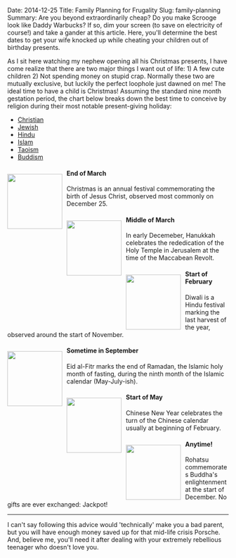 Date: 2014-12-25
Title: Family Planning for Frugality
Slug: family-planning
Summary: Are you beyond extraordinarily cheap? Do you make Scrooge look like Daddy Warbucks? If so, dim your screen (to save on electricity of course!) and take a gander at this article.  Here, you'll determine the best dates to get your wife knocked up while cheating your children out of birthday presents. 

As I sit here watching my nephew opening all his Christmas presents, I have come realize that there are two 
major things I want out of life: 1) A few cute children 2) Not spending money on stupid crap. Normally these two are 
mutually exclusive, but luckily the perfect loophole just dawned on me! The ideal time to have a child is Christmas! 
Assuming the standard nine month gestation period, the chart below breaks down the best time to conceive by religion 
during their most notable present-giving holiday: 

<div class="row"><div class="col-md-7 col-md-offset-3">

<ul class="nav nav-pills" role="tablist" id="myTab">
<li role="presentation" class="active">
<a href="#christian" aria-controls="home" role="tab" data-toggle="tab">Christian</a>
</li>
<li role="presentation">
<a href="#jewish" aria-controls="settings" role="tab" data-toggle="tab">Jewish</a>
</li>
<li role="presentation">
<a href="#hindu" aria-controls="settings" role="tab" data-toggle="tab">Hindu</a>
</li>
<li role="presentation">
<a href="#islam" aria-controls="settings" role="tab" data-toggle="tab">Islam</a>
</li>
<li role="presentation">
<a href="#taoism" aria-controls="settings" role="tab" data-toggle="tab">Taoism</a>
</li>
<li role="presentation">
<a href="#buddism" aria-controls="settings" role="tab" data-toggle="tab">Buddism</a>
</li>
</ul>

</div></div>


<div class="row"><div class="col-md-7 col-md-offset-3"><div class="tab-content">

<div role="tabpanel" class="tab-pane active" id="christian">
<img src="/assets/family_planning/christian.png" style='float:left;width:125px;height:125px;margin-right:10px;margin-top:10px'>
<div class='text-center'><h4><strong>End of March</strong></h4></div>
<p>Christmas is an annual festival commemorating the birth of Jesus Christ, observed most commonly on December 25.</p>
</div>

<div role="tabpanel" class="tab-pane" id="jewish">
<img src="/assets/family_planning/jewish.png" style='float:left;width:125px;height:125px;margin-right:10px;margin-top:10px'>
<div class='text-center'><h4><strong>Middle of March</strong></h4></div>
<p>In early Decemeber, Hanukkah celebrates the rededication of the Holy Temple in Jerusalem at the time of the Maccabean Revolt.</p>  
</div>

<div role="tabpanel" class="tab-pane" id="hindu">
<img src="/assets/family_planning/hindu.png" style='float:left;width:125px;height:125px;margin-right:10px;margin-top:10px'>
<div class='text-center'><h4><strong>Start of February</strong></h4></div>
<p> Diwali is a Hindu festival marking the last harvest of the year, observed around the start of November.</p>
</div>

<div role="tabpanel" class="tab-pane" id="islam">
<img src="/assets/family_planning/islam.png" style='float:left;width:125px;height:125px;margin-right:10px;margin-top:10px'>
<div class='text-center'><h4><strong>Sometime in September</strong></h4></div>
<p> Eid al-Fitr marks the end of Ramadan, the Islamic holy month of fasting, during the ninth month of the Islamic calendar (May-July-ish).</p>  
</div>

<div role="tabpanel" class="tab-pane" id="taoism">
<img src="/assets/family_planning/taoism.png" style='float:left;width:125px;height:125px;margin-right:10px;margin-top:10px'>
<div class='text-center'><h4><strong>Start of May</strong></h4></div>
<p> Chinese New Year celebrates the turn of the Chinese calendar usually at beginning of February.</p> 
</div>

<div role="tabpanel" class="tab-pane" id="buddism">
<img src="/assets/family_planning/buddism.png" style='float:left;width:125px;height:125px;margin-right:10px;margin-top:10px'>
<div class='text-center'><h4><strong>Anytime!</strong></h4></div>
<p>Rohatsu commemorates Buddha's enlightenment at the start of December. No gifts are ever exchanged: Jackpot!</p>
</div>

</div></div></div>

<script>

  $(function () {
    $('#myTab a:last').tab('show')
  })
  
  
    function testResults (form) {
        var TestVar = form.inputbox.value;
        form.outtbox.value = TestVar;
    }
  
</script>
<hr>
<p>I can't say following this advice would 'technically' make you a bad parent, but you will have enough money saved up for 
that mid-life crisis Porsche.  And, believe me, you'll need it after dealing with your extremely rebellious teenager 
who doesn't love you.</p>  